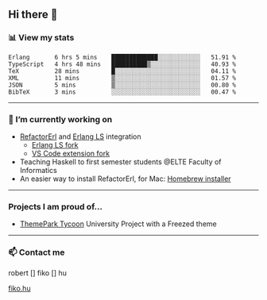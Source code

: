 ## Hi there 👋

### 📊 View my stats

<!--START_SECTION:waka-->

```text
Erlang       6 hrs 5 mins    █████████████░░░░░░░░░░░░   51.91 %
TypeScript   4 hrs 48 mins   ██████████▒░░░░░░░░░░░░░░   40.93 %
TeX          28 mins         █░░░░░░░░░░░░░░░░░░░░░░░░   04.11 %
XML          11 mins         ▒░░░░░░░░░░░░░░░░░░░░░░░░   01.57 %
JSON         5 mins          ▒░░░░░░░░░░░░░░░░░░░░░░░░   00.80 %
BibTeX       3 mins          ░░░░░░░░░░░░░░░░░░░░░░░░░   00.47 %
```

<!--END_SECTION:waka-->


---

### 🔭 I’m currently working on
- [RefactorErl](https://plc.inf.elte.hu/erlang/) and [Erlang LS](https://erlang-ls.github.io) integration 
  - [Erlang LS fork](https://github.com/robertfiko/erlang_ls)
  - [VS Code extension fork](https://github.com/robertfiko/vscode)
- Teaching Haskell to first semester students @ELTE Faculty of Informatics
- An easier way to install RefactorErl, for Mac: [Homebrew installer](https://github.com/robertfiko/homebrew-referl-installer)

---
### Projects I am proud of...
- [ThemePark Tycoon](https://szofttech.inf.elte.hu/hall-of-fame/csip-42) University Project with a Freezed theme
---


### 📫 Contact me
robert [] fiko [] hu

[fiko.hu](https://fiko.hu)


<!--
**robertfiko/robertfiko** is a ✨ _special_ ✨ repository because its `README.md` (this file) appears on your GitHub profile.

Here are some ideas to get you started:

- 🔭 I’m currently working on ...
- 🌱 I’m currently learning ...
- 👯 I’m looking to collaborate on ...
- 🤔 I’m looking for help with ...
- 💬 Ask me about ...
- 📫 How to reach me: ...
- 😄 Pronouns: ...
- ⚡ Fun fact: ...
-->
